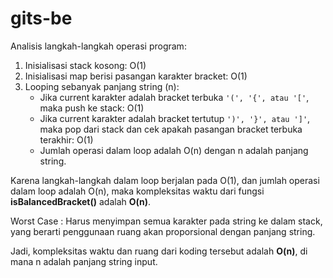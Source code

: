 # gits-be

Analisis langkah-langkah operasi program:

1. Inisialisasi stack kosong: O(1)
2. Inisialisasi map berisi pasangan karakter bracket: O(1)
3. Looping sebanyak panjang string (n):
    - Jika current karakter adalah bracket terbuka ``` '(', '{', atau '[' ```, maka push ke stack: O(1)
    - Jika current karakter adalah bracket tertutup ``` ')', '}', atau ']' ```, maka pop dari stack dan cek apakah pasangan bracket terbuka terakhir: O(1)
    - Jumlah operasi dalam loop adalah O(n) dengan n adalah panjang string.
      
Karena langkah-langkah dalam loop berjalan pada O(1), dan jumlah operasi dalam loop adalah O(n), maka kompleksitas waktu dari fungsi **isBalancedBracket()** adalah **O(n)**.

Worst Case : Harus menyimpan semua karakter pada string ke dalam stack, yang berarti penggunaan ruang akan proporsional dengan panjang string.

Jadi, kompleksitas waktu dan ruang dari koding tersebut adalah **O(n)**, di mana n adalah panjang string input.
